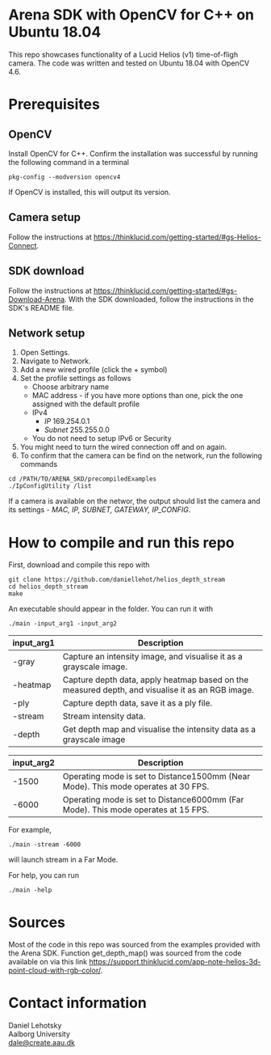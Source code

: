 # Arena SDK with OpenCV for C++ on Ubuntu 18.04
This repo showcases functionality of a Lucid Helios (v1) time-of-fligh camera. The code was written and tested on Ubuntu 18.04 with OpenCV 4.6.

# Prerequisites

## OpenCV 
Install OpenCV for C++. Confirm the installation was successful by running the following command in a terminal
```
pkg-config --modversion opencv4
```
If OpenCV is installed, this will output its version.

## Camera setup
Follow the instructions at https://thinklucid.com/getting-started/#gs-Helios-Connect.

## SDK download 
Follow the instructions at https://thinklucid.com/getting-started/#gs-Download-Arena. With the SDK downloaded, follow the instructions in the SDK's README file. 

## Network setup
1. Open Settings.
2. Navigate to Network. 
3. Add a new wired profile (click the + symbol)
4. Set the profile settings as follows 
    - Choose arbitrary name
    - MAC address - if you have more options than one, pick the one assigned with the default profile
    - IPv4
        - *IP* 169.254.0.1
        - *Subnet* 255.255.0.0
    - You do not need to setup IPv6 or Security
5. You might need to turn the wired connection off and on again. 
6. To confirm that the camera can be find on the network, run the following commands
```
cd /PATH/TO/ARENA_SKD/precompiledExamples
./IpConfigUtility /list
```
If a camera is available on the networ, the output should list the camera and its settings - *MAC, IP, SUBNET, GATEWAY, IP_CONFIG*.



# How to compile and run this repo
First, download and compile this repo with 
```
git clone https://github.com/daniellehot/helios_depth_stream
cd helios_depth_stream
make
```
An executable should appear in the folder. You can run it with
 ```
 ./main -input_arg1 -input_arg2
 ```
|input_arg1|Description|
|----------|--------------------------------------------------------------------------------------------------|
| -gray    | Capture an intensity image, and visualise it as a grayscale image.                               |
| -heatmap | Capture depth data, apply heatmap based on the measured depth, and visualise it as an RGB image. |
| -ply     | Capture depth data, save it as a ply file.                                                       |
| -stream  | Stream intensity data.                                                                           |
| -depth   | Get depth map and visualise the intensity data as a grayscale image                              |

|input_arg2|Description|
|----------|--------------------------------------------------------------------------------------------------|
| -1500    | Operating mode is set to Distance1500mm (Near Mode). This mode operates at 30 FPS.               |
| -6000    | Operating mode is set to Distance6000mm (Far Mode). This mode operates at 15 FPS.                |

For example, 
```
./main -stream -6000
``` 
will launch stream in a Far Mode.

For help, you can run
```
./main -help
```

# Sources
Most of the code in this repo was sourced from the examples provided with the Arena SDK. Function get_depth_map() was sourced from the code available on via this link https://support.thinklucid.com/app-note-helios-3d-point-cloud-with-rgb-color/.

# Contact information
Daniel Lehotsky<br/>
Aalborg University<br/>
dale@create.aau.dk